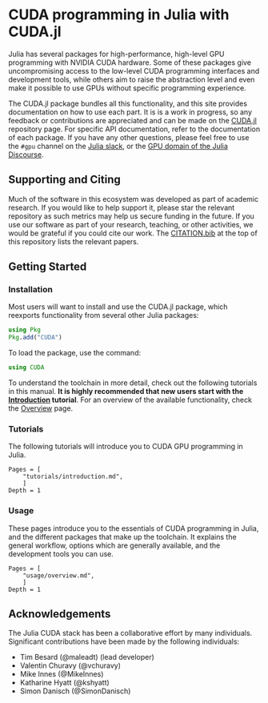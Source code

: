 # CUDA programming in Julia with CUDA.jl

Julia has several packages for high-performance, high-level GPU programming with NVIDIA CUDA
hardware. Some of these packages give uncompromising access to the low-level CUDA
programming interfaces and development tools, while others aim to raise the abstraction
level and even make it possible to use GPUs without specific programming experience.

The CUDA.jl package bundles all this functionality, and this site provides documentation on
how to use each part. It is is a work in progress, so any feedback or contributions are
appreciated and can be made on the [CUDA.jl](https://github.com/JuliaGPU/CUDA.jl) repository
page. For specific API documentation, refer to the documentation of each package. If you
have any other questions, please feel free to use the `#gpu` channel on the [Julia
slack](https://julialang.slack.com/), or the [GPU domain of the Julia
Discourse](https://discourse.julialang.org/c/domain/gpu).


## Supporting and Citing

Much of the software in this ecosystem was developed as part of academic research. If you
would like to help support it, please star the relevant repository as such metrics may help
us secure funding in the future. If you use our software as part of your research, teaching,
or other activities, we would be grateful if you could cite our work. The
[CITATION.bib](https://github.com/JuliaGPU/CUDA.jl/blob/master/CITATION.bib) at the top of
this repository lists the relevant papers.


## Getting Started

### Installation

Most users will want to install and use the CUDA.jl package, which reexports
functionality from several other Julia packages:

```julia
using Pkg
Pkg.add("CUDA")
```

To load the package, use the command:

```julia
using CUDA
```

To understand the toolchain in more detail, check out the following tutorials in this
manual. **It is highly recommended that new users start with the [Introduction](@ref)
tutorial**. For an overview of the available functionality, check the [Overview](@ref) page.


### Tutorials

The following tutorials will introduce you to CUDA GPU programming in Julia.

```@contents
Pages = [
    "tutorials/introduction.md",
    ]
Depth = 1
```

### Usage

These pages introduce you to the essentials of CUDA programming in Julia, and the different
packages that make up the toolchain. It explains the general workflow, options which are
generally available, and the development tools you can use.

```@contents
Pages = [
    "usage/overview.md",
    ]
Depth = 1
```


## Acknowledgements

The Julia CUDA stack has been a collaborative effort by many individuals. Significant
contributions have been made by the following individuals:

- Tim Besard (@maleadt) (lead developer)
- Valentin Churavy (@vchuravy)
- Mike Innes (@MikeInnes)
- Katharine Hyatt (@kshyatt)
- Simon Danisch (@SimonDanisch)
